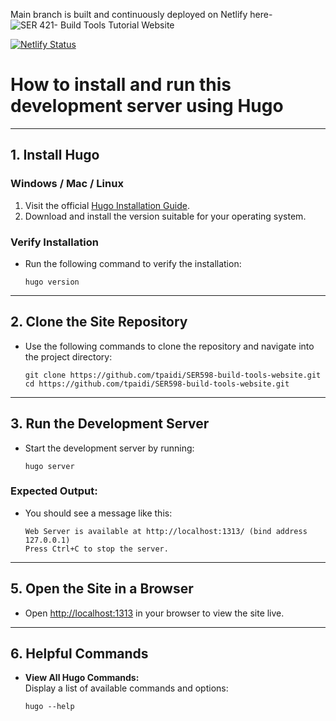 Main branch is built and continuously deployed on Netlify here- ![SER 421- Build Tools Tutorial Website](https://ser421buildtools.netlify.app/)

[![Netlify Status](https://api.netlify.com/api/v1/badges/f2c8a557-1ad0-4179-b930-06dc39bee8f0/deploy-status)](https://app.netlify.com/sites/ser421buildtools/deploys)

# How to install and run this development server using Hugo

---

## **1. Install Hugo**
### **Windows / Mac / Linux**
1. Visit the official [Hugo Installation Guide](https://gohugo.io/getting-started/installing/).
2. Download and install the version suitable for your operating system.

### **Verify Installation**
- Run the following command to verify the installation:

  ```
  hugo version
  ```

---

## **2. Clone the Site Repository**
- Use the following commands to clone the repository and navigate into the project directory:

  ```
  git clone https://github.com/tpaidi/SER598-build-tools-website.git
  cd https://github.com/tpaidi/SER598-build-tools-website.git
  ```

---

## **3. Run the Development Server**
- Start the development server by running:

  ```
  hugo server
  ```

### **Expected Output:**
- You should see a message like this:

  ```
  Web Server is available at http://localhost:1313/ (bind address 127.0.0.1)
  Press Ctrl+C to stop the server.
  ```

---

## **5. Open the Site in a Browser**
- Open [http://localhost:1313](http://localhost:1313) in your browser to view the site live.

---

## **6. Helpful Commands**

- **View All Hugo Commands:**  
  Display a list of available commands and options:

  ```
  hugo --help
  ```

